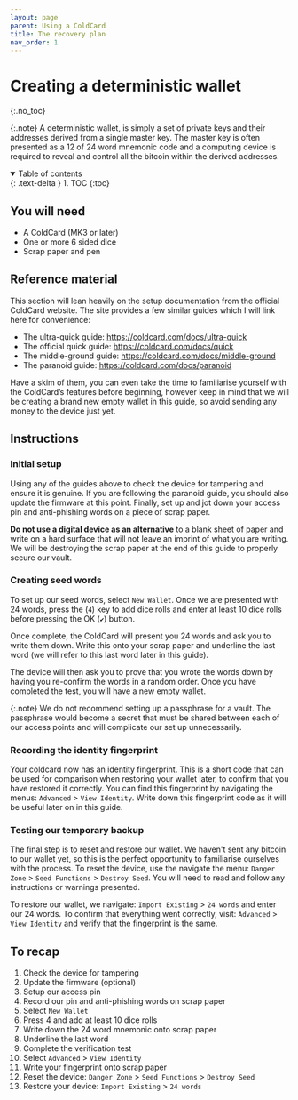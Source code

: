 ```yaml
---
layout: page
parent: Using a ColdCard
title: The recovery plan
nav_order: 1
---
```

# Creating a deterministic wallet
{:.no_toc}

{:.note}
A deterministic wallet, is simply a set of private keys and their addresses derived from a single master key. The master key is often presented as a 12 of 24 word mnemonic code and a computing device is required to reveal and control all the bitcoin within the derived addresses.

<details open markdown="block">
  <summary>
    Table of contents
  </summary>
  {: .text-delta }
1. TOC
{:toc}
</details>

## You will need
- A ColdCard (MK3 or later)
- One or more 6 sided dice
- Scrap paper and pen

## Reference material
This section will lean heavily on the setup documentation from the official ColdCard website. The site provides a few similar guides which I will link here for convenience:

- The ultra-quick guide: <https://coldcard.com/docs/ultra-quick>
- The official quick guide: <https://coldcard.com/docs/quick>
- The middle-ground guide: <https://coldcard.com/docs/middle-ground>
- The paranoid guide: <https://coldcard.com/docs/paranoid>

Have a skim of them, you can even take the time to familiarise yourself with the ColdCard’s features before beginning, however keep in mind that we will be creating a brand new empty wallet in this guide, so avoid sending any money to the device just yet.

## Instructions
### Initial setup
Using any of the guides above to check the device for tampering and ensure it is genuine. If you are following the paranoid guide, you should also update the firmware at this point. Finally, set up and jot down your access pin and anti-phishing words on a piece of scrap paper.

**Do not use a digital device as an alternative** to a blank sheet of paper and write on a hard surface that will not leave an imprint of what you are writing. We will be destroying the scrap paper at the end of this guide to properly secure our vault.

### Creating seed words
To set up our seed words, select `New Wallet`. Once we are presented with 24 words, press the (`4`) key to add dice rolls and enter at least 10 dice rolls before pressing the OK (`✔`) button.

Once complete, the ColdCard will present you 24 words and ask you to write them down. Write this onto your scrap paper and underline the last word (we will refer to this last word later in this guide).

The device will then ask you to prove that you wrote the words down by having you re-confirm the words in a random order. Once you have completed the test, you will have a new empty wallet.

{:.note}
We do not recommend setting up a passphrase for a vault. The passphrase would become a secret that must be shared between each of our access points and will complicate our set up unnecessarily.

### Recording the identity fingerprint
Your coldcard now has an identity fingerprint. This is a short code that can be used for comparison when restoring your wallet later, to confirm that you have restored it correctly. You can find this fingerprint by navigating the menus: `Advanced` > `View Identity`. Write down this fingerprint code as it will be useful later on in this guide.

### Testing our temporary backup
The final step is to reset and restore our wallet. We haven't sent any bitcoin to our wallet yet, so this is the perfect opportunity to familiarise ourselves with the process. To reset the device, use the navigate the menu: `Danger Zone` > `Seed Functions` > `Destroy Seed`. You will need to read and follow any instructions or warnings presented.

To restore our wallet, we navigate: `Import Existing` > `24 words` and enter our 24 words. To confirm that everything went correctly, visit: `Advanced` > `View Identity` and verify that the fingerprint is the same.

## To recap

1. Check the device for tampering
2. Update the firmware (optional)
3. Setup our access pin
4. Record our pin and anti-phishing words on scrap paper
5. Select `New Wallet`
6. Press 4 and add at least 10 dice rolls
7. Write down the 24 word mnemonic onto scrap paper
8. Underline the last word
9. Complete the verification test
10. Select `Advanced` > `View Identity`
11. Write your fingerprint onto scrap paper
12. Reset the device: `Danger Zone` > `Seed Functions` > `Destroy Seed`
13. Restore your device: `Import Existing` > `24 words`